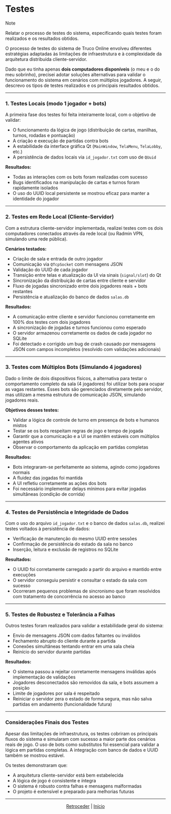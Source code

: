 # Testes

>[!NOTE]
> Relatar o processo de testes do sistema, especificando quais testes foram 
> realizados e os resultados obtidos.

O processo de testes do sistema de Truco Online envolveu diferentes estratégias adaptadas às limitações de infraestrutura e à complexidade da arquitetura distribuída cliente-servidor.

Dado que eu tinha apenas **dois computadores disponíveis** (o meu e o do meu sobrinho), precisei adotar soluções alternativas para validar o funcionamento do sistema em cenários com múltiplos jogadores. A seguir, descrevo os tipos de testes realizados e os principais resultados obtidos.

---

### 1. Testes Locais (modo 1 jogador + bots)

A primeira fase dos testes foi feita inteiramente local, com o objetivo de validar:

- O funcionamento da lógica de jogo (distribuição de cartas, manilhas, turnos, rodadas e pontuação)
- A criação e execução de partidas contra bots
- A estabilidade da interface gráfica Qt (`MainWindow`, `TelaMenu`, `TelaLobby`, etc.)
- A persistência de dados locais via `id_jogador.txt` com uso de `QUuid`

**Resultados:**
- Todas as interações com os bots foram realizadas com sucesso
- Bugs identificados na manipulação de cartas e turnos foram rapidamente isolados
- O uso do UUID local persistente se mostrou eficaz para manter a identidade do jogador

---

### 2. Testes em Rede Local (Cliente-Servidor)

Com a estrutura cliente-servidor implementada, realizei testes com os dois computadores conectados através da rede local (ou Radmin VPN, simulando uma rede pública).

**Cenários testados:**
- Criação de sala e entrada de outro jogador
- Comunicação via `QTcpSocket` com mensagens JSON
- Validação do UUID de cada jogador
- Transição entre telas e atualização da UI via sinais (`signal/slot`) do Qt
- Sincronização da distribuição de cartas entre cliente e servidor
- Fluxo de jogadas sincronizado entre dois jogadores reais + bots restantes
- Persistência e atualização do banco de dados `salas.db`

**Resultados:**
- A comunicação entre cliente e servidor funcionou corretamente em 100% dos testes com dois jogadores
- A sincronização de jogadas e turnos funcionou como esperado
- O servidor armazenou corretamente os dados de cada jogador no SQLite
- Foi detectado e corrigido um bug de crash causado por mensagens JSON com campos incompletos (resolvido com validações adicionais)

---

### 3. Testes com Múltiplos Bots (Simulando 4 jogadores)

Dado o limite de dois dispositivos físicos, a alternativa para testar o comportamento completo da sala (4 jogadores) foi utilizar bots para ocupar as vagas restantes. Esses bots são gerenciados diretamente pelo servidor, mas utilizam a mesma estrutura de comunicação JSON, simulando jogadores reais.

**Objetivos desses testes:**
- Validar a lógica de controle de turno em presença de bots e humanos mistos
- Testar se os bots respeitam regras de jogo e tempo de jogada
- Garantir que a comunicação e a UI se mantêm estáveis com múltiplos agentes ativos
- Observar o comportamento da aplicação em partidas completas

**Resultados:**
- Bots integraram-se perfeitamente ao sistema, agindo como jogadores normais
- A fluidez das jogadas foi mantida
- A UI refletiu corretamente as ações dos bots
- Foi necessário implementar delays mínimos para evitar jogadas simultâneas (condição de corrida)

---

### 4. Testes de Persistência e Integridade de Dados

Com o uso do arquivo `id_jogador.txt` e o banco de dados `salas.db`, realizei testes voltados à persistência de dados:

- Verificação de manutenção do mesmo UUID entre sessões
- Confirmação de persistência do estado da sala no banco
- Inserção, leitura e exclusão de registros no SQLite

**Resultados:**
- O UUID foi corretamente carregado a partir do arquivo e mantido entre execuções
- O servidor conseguiu persistir e consultar o estado da sala com sucesso
- Ocorreram pequenos problemas de sincronismo que foram resolvidos com tratamento de concorrência no acesso ao banco

---

### 5. Testes de Robustez e Tolerância a Falhas

Outros testes foram realizados para validar a estabilidade geral do sistema:

- Envio de mensagens JSON com dados faltantes ou inválidos
- Fechamento abrupto do cliente durante a partida
- Conexões simultâneas tentando entrar em uma sala cheia
- Reinício do servidor durante partidas

**Resultados:**
- O sistema passou a rejeitar corretamente mensagens inválidas após implementação de validações
- Jogadores desconectados são removidos da sala, e bots assumem a posição
- Limite de jogadores por sala é respeitado
- Reiniciar o servidor zera o estado de forma segura, mas não salva partidas em andamento (funcionalidade futura)

---

### Considerações Finais dos Testes

Apesar das limitações de infraestrutura, os testes cobriram os principais fluxos do sistema e simularam com sucesso a maior parte dos cenários reais de jogo. O uso de bots como substitutos foi essencial para validar a lógica em partidas completas. A integração com banco de dados e UUID também se mostrou estável.

Os testes demonstraram que:

 - A arquitetura cliente-servidor está bem estabelecida  
 - A lógica de jogo é consistente e íntegra  
 - O sistema é robusto contra falhas e mensagens malformadas  
 - O projeto é extensível e preparado para melhorias futuras  

---

<div align="center">

[Retroceder](projeto.md) | [Início](analise.md)

</div>
